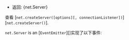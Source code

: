 
* 返回: {net.Server}

查看 [`net.createServer([options][, connectionListener])`][`net.createServer()`].

`net.Server` is an [`EventEmitter`][]实现了以下事件:

